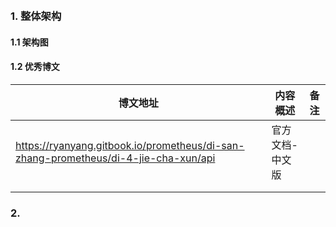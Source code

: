 ​    

### 1. 整体架构

#### 1.1 架构图

#### 1.2 优秀博文

| 博文地址                                                     | 内容概述        | 备注 |
| ------------------------------------------------------------ | --------------- | ---- |
| https://ryanyang.gitbook.io/prometheus/di-san-zhang-prometheus/di-4-jie-cha-xun/api | 官方文档-中文版 |      |
|                                                              |                 |      |
|                                                              |                 |      |



### 2. 